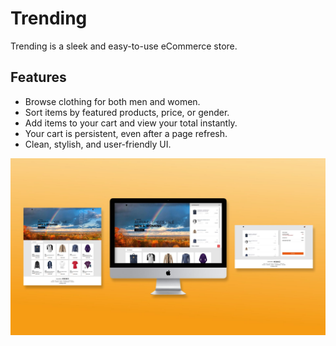 <h1>Trending</h1> 
<p>Trending is a sleek and easy-to-use eCommerce store.</p> 
<h2>Features</h2> 
<ul> 
  <li>Browse clothing for both men and women.</li> 
  <li>Sort items by featured products, price, or gender.</li> 
  <li>Add items to your cart and view your total instantly.</li> 
  <li>Your cart is persistent, even after a page refresh.</li> <li>Clean, stylish, and user-friendly UI.
  </li> 
</ul>



![Overview of Trending](https://github.com/lgrinders/Ecommerce-Trending/blob/main/Trending%20image.jpg?raw=true)


